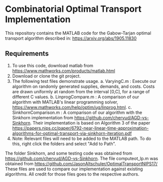 # Combinatorial Optimal Transport Implementation

This repository contains the MATLAB code for the Gabow-Tarjan optimal transport algorithm described in:
https://arxiv.org/abs/1905.11830

## Requirements
1. To use this code, download matlab from https://www.mathworks.com/products/matlab.html
2. Download or clone the git project.
3. The following test files demonstrate usage.
	a. VaryingC.m : Execute our algorithm on randomly generated supplies, demands, and costs. Costs are drawn uniformly at random from the interval [0,C], for a range of different C values.
	b. LinprogCompare.m : A comparison of our algorithm with MATLAB's linear programming solver, https://www.mathworks.com/help/optim/ug/linprog.html.
	c. SinkhornComparison.m : A comparison of our algorithm with the Sinkhorn implementation from https://github.com/chervud/AGD-vs-Sinkhorn. Their implementation is based on Algorithm 3 of the paper https://papers.nips.cc/paper/6792-near-linear-time-approximation-algorithms-for-optimal-transport-via-sinkhorn-iteration.pdf
4. Note: Relevant files will need to be added to the MATLAB path. To do this, right click the folders and select "Add to Path".

The folder Sinkhorn, and some testing code was obtained from https://github.com/chervud/AGD-vs-Sinkhorn.
The file computeot_lp.m was obtained from https://github.com/JasonAltschuler/OptimalTransportNIPS17/
These files are used to compare our implementation against existing algorithms.
All credit for those files goes to the respective authors. 

